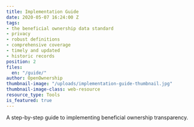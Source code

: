 ```yaml
---
title: Implementation Guide
date: 2020-05-07 16:24:00 Z
tags:
- the beneficial ownership data standard
- privacy
- robust definitions
- comprehensive coverage
- timely and updated
- historic records
position: 2
files:
  en: "/guide/"
author: OpenOwnership
thumbnail-image: "/uploads/implementation-guide-thumbnail.jpg"
thumbnail-image-class: web-resource
resource_type: Tools
is_featured: true
---
```


A step-by-step guide to implementing beneficial ownership transparency.
